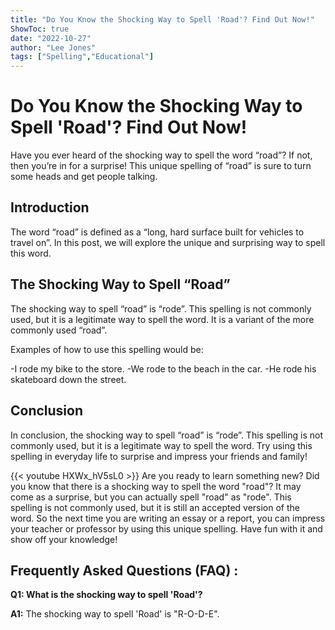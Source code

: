 ```yaml
---
title: "Do You Know the Shocking Way to Spell 'Road'? Find Out Now!"
ShowToc: true 
date: "2022-10-27"
author: "Lee Jones" 
tags: ["Spelling","Educational"]
---
```

# Do You Know the Shocking Way to Spell 'Road'? Find Out Now!

Have you ever heard of the shocking way to spell the word “road”? If not, then you’re in for a surprise! This unique spelling of “road” is sure to turn some heads and get people talking.

## Introduction

The word “road” is defined as a “long, hard surface built for vehicles to travel on”. In this post, we will explore the unique and surprising way to spell this word. 

## The Shocking Way to Spell “Road”

The shocking way to spell “road” is “rode”. This spelling is not commonly used, but it is a legitimate way to spell the word. It is a variant of the more commonly used “road”. 

Examples of how to use this spelling would be: 

-I rode my bike to the store. 
-We rode to the beach in the car. 
-He rode his skateboard down the street. 

## Conclusion

In conclusion, the shocking way to spell “road” is “rode”. This spelling is not commonly used, but it is a legitimate way to spell the word. Try using this spelling in everyday life to surprise and impress your friends and family!

{{< youtube HXWx_hV5sL0 >}} 
Are you ready to learn something new? Did you know that there is a shocking way to spell the word "road"? It may come as a surprise, but you can actually spell "road" as "rode". This spelling is not commonly used, but it is still an accepted version of the word. So the next time you are writing an essay or a report, you can impress your teacher or professor by using this unique spelling. Have fun with it and show off your knowledge!

## Frequently Asked Questions (FAQ) :
**Q1: What is the shocking way to spell 'Road'?**

**A1:** The shocking way to spell 'Road' is "R-O-D-E".





